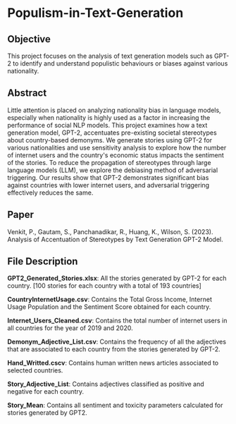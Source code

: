 # Populism-in-Text-Generation

## Objective
This project focuses on the analysis of text generation models such as GPT-2 to identify and understand populistic behaviours or biases against various nationality. 

## Abstract
Little attention is placed on analyzing nationality bias in language models, especially when nationality is highly used as a factor in increasing the performance of social NLP models. This project examines how a text generation model, GPT-2, accentuates pre-existing societal stereotypes about country-based demonyms. We generate stories using GPT-2 for various nationalities and use sensitivity analysis to explore how the number of internet users and the country's economic status impacts the sentiment of the stories. To reduce the propagation of stereotypes through large language models (LLM), we explore the debiasing method of adversarial triggering. Our results show that GPT-2 demonstrates significant bias against countries with lower internet users, and adversarial triggering effectively reduces the same.

## Paper
Venkit, P., Gautam, S., Panchanadikar, R., Huang, K., Wilson, S. (2023). Analysis of Accentuation of Stereotypes by Text Generation GPT-2 Model.

## File Description
**GPT2_Generated_Stories.xlsx**: All the stories generated by GPT-2 for each country. [100 stories for each country with a total of 193 countries]

**CountryInternetUsage.csv**: Contains the Total Gross Income, Internet Usage Population and the Sentiment Score obtained for each country. 

**Internet_Users_Cleaned.csv**: Contains the total number of internet users in all countries for the year of 2019 and 2020.

**Demonym_Adjective_List.csv**: Contains the frequency of all the adjectives that are associated to each country from the stories generated by GPT-2.

**Hand_Writted.cscv**: Contains human written news articles associated to selected countries. 

**Story_Adjective_List**: Contains adjectives classified as positive and negative for each country. 

**Story_Mean**: Contains all sentiment and toxicity parameters calculated for stories generated by GPT2.
